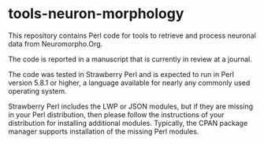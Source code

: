# tools-neuron-morphology

This repository contains Perl code for tools to retrieve and process neuronal data from Neuromorpho.Org.

The code is reported in a manuscript that is currently in review at a journal.

The code was tested in Strawberry Perl and is expected to run in Perl version 5.8.1 or higher, a language available for nearly any commonly used operating system.

Strawberry Perl includes the LWP or JSON modules, but if they are missing in your Perl distribution, then please follow the instructions of your distribution for installing additional modules. Typically, the CPAN package manager supports installation of the missing Perl modules.


